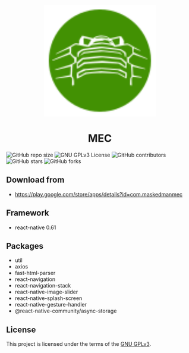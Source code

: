 <p align = "center">
  <img alt="MEC" src="src/Assets/MecIcon.svg?sanitize=true" width="300">
</p>

<h1 align = "center">MEC</h1>

![GitHub repo size](https://img.shields.io/github/repo-size/Maskedman99/MEC)
![GNU GPLv3 License](https://img.shields.io/github/license/Maskedman99/MEC?color=lime)
![GitHub contributors](https://img.shields.io/github/contributors/Maskedman99/MEC)
![GitHub stars](https://img.shields.io/github/stars/Maskedman99/MEC?style=social)
![GitHub forks](https://img.shields.io/github/forks/Maskedman99/MEC?style=social)

## Download from

- https://play.google.com/store/apps/details?id=com.maskedmanmec

## Framework

- react-native 0.61

## Packages

- util
- axios
- fast-html-parser
- react-navigation
- react-navigation-stack
- react-native-image-slider
- react-native-splash-screen
- react-native-gesture-handler
- @react-native-community/async-storage

## License

This project is licensed under the terms of the [GNU GPLv3](/LICENSE).
